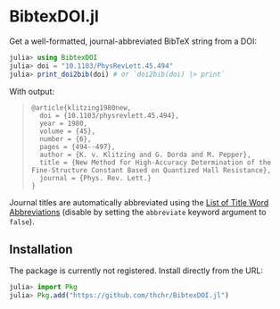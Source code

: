 # BibtexDOI.jl

Get a well-formatted, journal-abbreviated BibTeX string from a DOI:

```jl
julia> using BibtexDOI
julia> doi = "10.1103/PhysRevLett.45.494"
julia> print_doi2bib(doi) # or `doi2bib(doi) |> print`
```
With output:

> ```
> @article{klitzing1980new,
>   doi = {10.1103/physrevlett.45.494},
>   year = 1980,
>   volume = {45},
>   number = {6},
>   pages = {494--497},
>   author = {K. v. Klitzing and G. Dorda and M. Pepper},
>   title = {New Method for High-Accuracy Determination of the Fine-Structure Constant Based on Quantized Hall Resistance},
>   journal = {Phys. Rev. Lett.}
> }
>```
Journal titles are automatically abbreviated using the [List of Title Word Abbreviations](https://www.issn.org/services/online-services/access-to-the-ltwa/) (disable by setting the `abbreviate` keyword argument to `false`).

## Installation

The package is currently not registered. Install directly from the URL:
```jl
julia> import Pkg
julia> Pkg.add("https://github.com/thchr/BibtexDOI.jl")
```